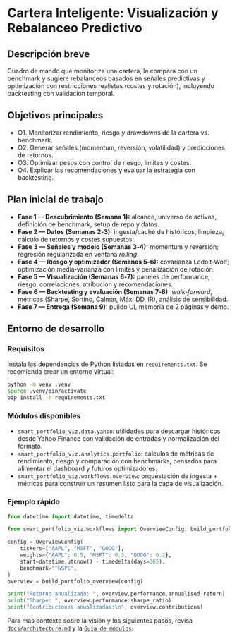 # Cartera Inteligente: Visualización y Rebalanceo Predictivo

## Descripción breve
Cuadro de mando que monitoriza una cartera, la compara con un benchmark y
sugiere rebalanceos basados en señales predictivas y optimización con
restricciones realistas (costes y rotación), incluyendo backtesting con
validación temporal.

## Objetivos principales
- O1. Monitorizar rendimiento, riesgo y drawdowns de la cartera vs. benchmark.
- O2. Generar señales (momentum, reversión, volatilidad) y predicciones de retornos.
- O3. Optimizar pesos con control de riesgo, límites y costes.
- O4. Explicar las recomendaciones y evaluar la estrategia con backtesting.

## Plan inicial de trabajo
- **Fase 1 — Descubrimiento (Semana 1):** alcance, universo de activos, definición de benchmark, setup de repo y datos.
- **Fase 2 — Datos (Semanas 2‑3):** ingesta/caché de históricos, limpieza, cálculo de retornos y costes supuestos.
- **Fase 3 — Señales y modelo (Semanas 3‑4):** momentum y reversión; regresión regularizada en ventana *rolling*.
- **Fase 4 — Riesgo y optimizador (Semanas 5‑6):** covarianza Ledoit‑Wolf; optimización media‑varianza con límites y penalización de rotación.
- **Fase 5 — Visualización (Semanas 6‑7):** paneles de performance, riesgo, correlaciones, atribución y recomendaciones.
- **Fase 6 — Backtesting y evaluación (Semanas 7‑8):** *walk‑forward*, métricas (Sharpe, Sortino, Calmar, Máx. DD, IR), análisis de sensibilidad.
- **Fase 7 — Entrega (Semana 9):** pulido UI, memoria de 2 páginas y demo.

## Entorno de desarrollo

### Requisitos
Instala las dependencias de Python listadas en `requirements.txt`. Se recomienda
crear un entorno virtual:

```bash
python -m venv .venv
source .venv/bin/activate
pip install -r requirements.txt
```

### Módulos disponibles
- `smart_portfolio_viz.data.yahoo`: utilidades para descargar históricos desde
  Yahoo Finance con validación de entradas y normalización del formato.
- `smart_portfolio_viz.analytics.portfolio`: cálculos de métricas de rendimiento,
  riesgo y comparación con benchmarks, pensados para alimentar el dashboard y
  futuros optimizadores.
- `smart_portfolio_viz.workflows.overview`: orquestación de ingesta + métricas
  para construir un resumen listo para la capa de visualización.

### Ejemplo rápido
```python
from datetime import datetime, timedelta

from smart_portfolio_viz.workflows import OverviewConfig, build_portfolio_overview

config = OverviewConfig(
    tickers=["AAPL", "MSFT", "GOOG"],
    weights={"AAPL": 0.5, "MSFT": 0.3, "GOOG": 0.2},
    start=datetime.utcnow() - timedelta(days=365),
    benchmark="^GSPC",
)
overview = build_portfolio_overview(config)

print("Retorno anualizado: ", overview.performance.annualised_return)
print("Sharpe: ", overview.performance.sharpe_ratio)
print("Contribuciones anualizadas:\n", overview.contributions)
```

Para más contexto sobre la visión y los siguientes pasos, revisa
[`docs/architecture.md`](docs/architecture.md) y la
[`Guía de módulos`](docs/module_overview.md).
